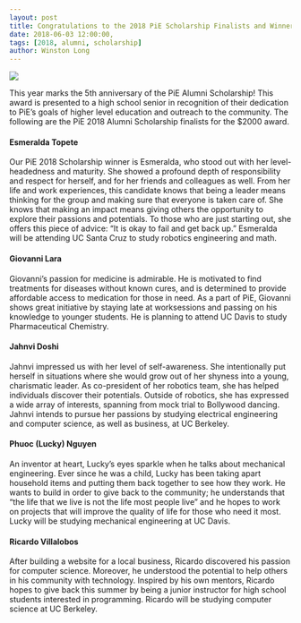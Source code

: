 ```yaml
---
layout: post
title: Congratulations to the 2018 PiE Scholarship Finalists and Winner!
date: 2018-06-03 12:00:00,
tags: [2018, alumni, scholarship]
author: Winston Long
---
```


<img src="{{site.baseurl}}/assets/images/blog/scholarship_2018.jpg">

This year marks the 5th anniversary of the PiE Alumni Scholarship! This award is presented to a high school senior in recognition of their dedication to PiE’s goals of higher level education and outreach to the community.  The following are the PiE 2018 Alumni Scholarship finalists for the $2000 award.

#### Esmeralda Topete
Our PiE 2018 Scholarship winner is Esmeralda, who stood out with her level-headedness and maturity. She showed a profound depth of responsibility and respect for herself, and for her friends and colleagues as well. From her life and work experiences, this candidate knows that being a leader means thinking for the group and making sure that everyone is taken care of. She knows that making an impact means giving others the opportunity to explore their passions and potentials. To those who are just starting out, she offers this piece of advice: “It is okay to fail and get back up.” Esmeralda will be attending UC Santa Cruz to study robotics engineering and math.

#### Giovanni Lara
Giovanni’s passion for medicine is admirable. He is motivated to find treatments for diseases without known cures, and is determined to provide affordable access to medication for those in need. As a part of PiE, Giovanni shows great initiative by staying late at worksessions and passing on his knowledge to younger students. He is planning to attend UC Davis to study Pharmaceutical Chemistry.

#### Jahnvi Doshi
Jahnvi impressed us with her level of self-awareness. She intentionally put herself in situations where she would grow out of her shyness into a young, charismatic leader. As co-president of her robotics team, she has helped individuals discover their potentials. Outside of robotics, she has expressed a wide array of interests, spanning from mock trial to Bollywood dancing. Jahnvi intends to pursue her passions by studying electrical engineering and computer science, as well as business, at UC Berkeley.

#### Phuoc (Lucky) Nguyen
An inventor at heart, Lucky’s eyes sparkle when he talks about mechanical engineering. Ever since he was a child, Lucky has been taking apart household items and putting them back together to see how they work. He wants to build in order to give back to the community; he understands that “the life that we live is not the life most people live” and he hopes to work on projects that will improve the quality of life for those who need it most. Lucky will be studying mechanical engineering at UC Davis.

#### Ricardo Villalobos
After building a website for a local business, Ricardo discovered his passion for computer science. Moreover, he understood the potential to help others in his community with technology. Inspired by his own mentors, Ricardo hopes to give back this summer by being a junior instructor for high school students interested in programming. Ricardo will be studying computer science at UC Berkeley.
